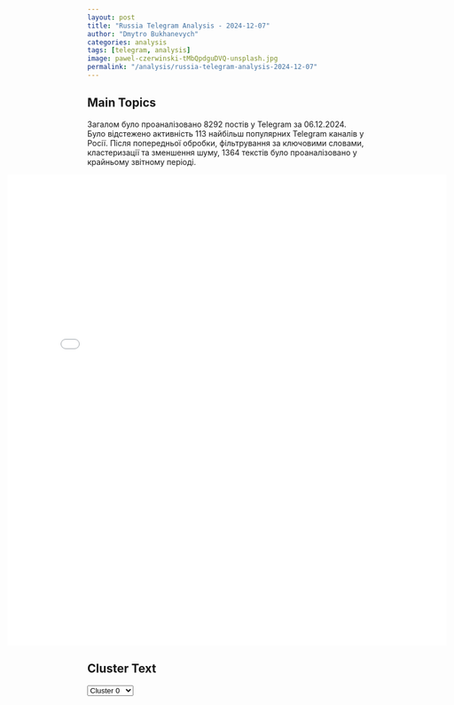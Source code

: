```yaml
---
layout: post
title: "Russia Telegram Analysis - 2024-12-07"
author: "Dmytro Bukhanevych"
categories: analysis
tags: [telegram, analysis]
image: pawel-czerwinski-tMbQpdguDVQ-unsplash.jpg
permalink: "/analysis/russia-telegram-analysis-2024-12-07"
---
```


<style>
    /* Adjusting iframe-container styles */
    .wide-iframe-container {
        width: calc(100% + 30vw);  /* Extending the width */
        margin-left: -15vw;       /* Negative margin to push to the left */
        overflow: hidden;         /* In case the iframe content spills over */
    }

    .wide-iframe-container iframe {
        width: 100%;  /* Making the iframe take the full width of its container */
        border: none; /* Removing any borders from the iframe */
    }

    /* Toggle mechanism */
    .hidden {
        display: none;
    }
    
    .show-content-target:checked + .show-content {
        display: block;
    }
</style>

<h2>Main Topics</h2>
<p>Загалом було проаналізовано 8292 постів у Telegram за 06.12.2024. Було відстежено активність 113 найбільш популярних Telegram каналів у Росії. Після попередньої обробки, фільтрування за ключовими словами, кластеризації та зменшення шуму, 1364 текстів було проаналізовано у крайньому звітному періоді.</p>
<!-- Embedding Main Plotly Visualization -->
<div class="wide-iframe-container">
    <iframe src="{{site.baseurl}}/visualizations/2024-12-07/fig_topics_time.html" height="850"></iframe>
</div>


<h2>Cluster Text</h2>

<!-- Dropdown to select a cluster -->
<select id="clusterSelector" onchange="displayClusterText()">
<option value="0">Cluster 0</option><option value="1">Cluster 1</option><option value="2">Cluster 2</option><option value="3">Cluster 3</option><option value="4">Cluster 4</option><option value="5">Cluster 5</option><option value="6">Cluster 6</option><option value="7">Cluster 7</option><option value="8">Cluster 8</option><option value="9">Cluster 9</option><option value="10">Cluster 10</option><option value="11">Cluster 11</option><option value="12">Cluster 12</option><option value="13">Cluster 13</option>
</select>

<!-- Display area for the selected cluster's text -->
<div id="clusterTextDisplay" class="hidden"></div>

<script type="text/javascript">
    var clusterDetails = {"0": "<b>Total Posts:</b> 23<br><b>Date:</b> 2024-12-06 18:50:41+00:00<br><b>Author:</b> ostorozhno_novosti<br><b>Link:</b> https://t.me/s/ostorozhno_novosti/31913<br><b>Subscribers:</b> 1601990<br><b>Text:</b> \u0422\u0435\u043a\u0441\u0442: \u0415\u0421 \u043e\u0431\u0441\u0443\u0436\u0434\u0430\u0435\u0442 \u0441 \u0421\u0428\u0410 \u0441\u043c\u044f\u0433\u0447\u0435\u043d\u0438\u0435 \u0441\u0430\u043d\u043a\u0446\u0438\u0439 \u043f\u0440\u043e\u0442\u0438\u0432 \u0413\u0430\u0437\u043f\u0440\u043e\u043c\u0431\u0430\u043d\u043a\u0430 \u0438\u0437-\u0437\u0430 \u0440\u0438\u0441\u043a\u043e\u0432 \u0434\u043b\u044f \u043f\u043e\u0441\u0442\u0430\u0432\u043e\u043a \u0440\u043e\u0441\u0441\u0438\u0439\u0441\u043a\u043e\u0433\u043e \u0433\u0430\u0437\u0430 \u0432 \u0415\u0432\u0440\u043e\u043f\u0443.\u041f\u043e \u0434\u0430\u043d\u043d\u044b\u043c Bloomberg, \u043f\u0440\u0430\u0432\u0438\u0442\u0435\u043b\u044c\u0441\u0442\u0432\u0430 \u0432\u0435\u0434\u0443\u0442 \u043d\u0430 \u044d\u0442\u0443 \u0442\u0435\u043c\u0443 \u0434\u0438\u0430\u043b\u043e\u0433 \u0434\u0430\u0436\u0435 \u043f\u043e\u0441\u043b\u0435 \u0442\u043e\u0433\u043e, \u043a\u0430\u043a \u0412\u043b\u0430\u0434\u0438\u043c\u0438\u0440 \u041f\u0443\u0442\u0438\u043d \u043e\u0442\u043c\u0435\u043d\u0438\u043b \u043f\u0440\u0438\u0432\u044f\u0437\u043a\u0443 \u0440\u0430\u0441\u0447\u0451\u0442\u043e\u0432 \u0437\u0430 \u0433\u0430\u0437 \u0442\u043e\u043b\u044c\u043a\u043e \u043a \u0413\u0430\u0437\u043f\u0440\u043e\u043c\u0431\u0430\u043d\u043a\u0443. \u041e\u0433\u0440\u0430\u043d\u0438\u0447\u0435\u043d\u0438\u044f \u0421\u0428\u0410, \u043f\u043e \u0434\u0430\u043d\u043d\u044b\u043c \u0438\u0437\u0434\u0430\u043d\u0438\u044f, \u0432\u0441\u0451 \u0440\u0430\u0432\u043d\u043e \u0441\u043e\u0437\u0434\u0430\u044e\u0442 \u0440\u0438\u0441\u043a \u0434\u043b\u044f \u043f\u043e\u0441\u0442\u0430\u0432\u043e\u043a \u0433\u0430\u0437\u0430 \u0432 \u0440\u0435\u0433\u0438\u043e\u043d. \u0420\u0430\u043d\u0435\u0435 \u0412\u0435\u043d\u0433\u0440\u0438\u044f \u043f\u043e\u043f\u0440\u043e\u0441\u0438\u043b\u0430 \u0421\u0428\u0410 \u0441\u043e\u0437\u0434\u0430\u0442\u044c \u0434\u043b\u044f \u043d\u0438\u0445 \u0438\u0441\u043a\u043b\u044e\u0447\u0435\u043d\u0438\u0435 \u043f\u0440\u0438 \u043e\u043f\u043b\u0430\u0442\u0435 \u0437\u0430 \u0433\u0430\u0437 \u0438\u043c\u0435\u043d\u043d\u043e \u0447\u0435\u0440\u0435\u0437 \u0413\u0430\u0437\u043f\u0440\u043e\u043c\u0431\u0430\u043d\u043a.\u0421\u0435\u0439\u0447\u0430\u0441 \u043e\u0431\u0441\u0443\u0436\u0434\u0430\u044e\u0442\u0441\u044f \u0437\u0430\u043a\u043e\u043d\u043d\u044b\u0435 \u0432\u0430\u0440\u0438\u0430\u043d\u0442\u044b \u0434\u043b\u044f \u043f\u0440\u043e\u0432\u0435\u0434\u0435\u043d\u0438\u044f \u043f\u043b\u0430\u0442\u0435\u0436\u0435\u0439: \u043d\u0430\u043f\u0440\u0438\u043c\u0435\u0440, \u043c\u043e\u0436\u043d\u043e \u043b\u0438 \u043b\u0435\u0433\u0430\u043b\u044c\u043d\u043e \u043e\u0441\u0443\u0449\u0435\u0441\u0442\u0432\u043b\u044f\u0442\u044c \u043f\u043b\u0430\u0442\u0435\u0436\u0438 \u0447\u0435\u0440\u0435\u0437 \u0434\u043e\u0447\u0435\u0440\u043d\u044e\u044e \u043a\u043e\u043c\u043f\u0430\u043d\u0438\u044e \u0413\u0430\u0437\u043f\u0440\u043e\u043c\u0431\u0430\u043d\u043a\u0430 \u0432 \u041b\u044e\u043a\u0441\u0435\u043c\u0431\u0443\u0440\u0433\u0435 \u0438\u043b\u0438 \u043b\u0443\u0447\u0448\u0435 \u0438\u0441\u043a\u0430\u0442\u044c \u0434\u0440\u0443\u0433\u0438\u0435 \u0432\u0430\u0440\u0438\u0430\u043d\u0442\u044b \u0434\u043b\u044f \u0440\u0430\u0441\u0447\u0451\u0442\u043e\u0432. \u041f\u0440\u0438 \u044d\u0442\u043e\u043c \u0441 2021 \u0433\u043e\u0434\u0430 \u0434\u043e\u043b\u044f \u0440\u043e\u0441\u0441\u0438\u0439\u0441\u043a\u043e\u0433\u043e \u0442\u0440\u0443\u0431\u043e\u043f\u0440\u043e\u0432\u043e\u0434\u043d\u043e\u0433\u043e \u0433\u0430\u0437\u0430 \u0432 \u0438\u043c\u043f\u043e\u0440\u0442\u0435 \u0415\u0421 \u0441\u043d\u0438\u0437\u0438\u043b\u0430\u0441\u044c \u0441 40 \u0434\u043e 8 \u043f\u0440\u043e\u0446\u0435\u043d\u0442\u043e\u0432, \u0430 \u043f\u043e\u0447\u0442\u0438 \u043f\u043e\u043b\u043e\u0432\u0438\u043d\u0443 \u0441\u0436\u0438\u0436\u0435\u043d\u043d\u043e\u0433\u043e \u0433\u0430\u0437\u0430 \u0432 \u0415\u0432\u0440\u043e\u043f\u0443 \u0442\u0435\u043f\u0435\u0440\u044c \u043f\u043e\u0441\u0442\u0430\u0432\u043b\u044f\u044e\u0442 \u041d\u043e\u0440\u0432\u0435\u0433\u0438\u044f \u0438 \u0421\u0428\u0410.", "1": "<b>Total Posts:</b> 131<br><b>Date:</b> 2024-12-06 14:07:11+00:00<br><b>Author:</b> ostashkonews<br><b>Link:</b> https://t.me/s/OstashkoNews/164262<br><b>Subscribers:</b> 387828<br><b>Text:</b> \u0422\u0435\u043a\u0441\u0442: \ud83c\udde7\ud83c\uddfe\ud83c\uddf7\ud83c\uddfa \u041b\u0438\u0434\u0435\u0440\u044b \u0420\u043e\u0441\u0441\u0438\u0438 \u0438 \u0411\u0435\u043b\u043e\u0440\u0443\u0441\u0441\u0438\u0438 \u043f\u043e\u0434\u043f\u0438\u0441\u0430\u043b\u0438 \u0414\u043e\u0433\u043e\u0432\u043e\u0440 \u043e \u0433\u0430\u0440\u0430\u043d\u0442\u0438\u044f\u0445 \u0431\u0435\u0437\u043e\u043f\u0430\u0441\u043d\u043e\u0441\u0442\u0438 \u0432 \u0440\u0430\u043c\u043a\u0430\u0445 \u0421\u043e\u044e\u0437\u043d\u043e\u0433\u043e \u0433\u043e\u0441\u0443\u0434\u0430\u0440\u0441\u0442\u0432\u0430\u0410\u043b\u0435\u043a\u0441\u0430\u043d\u0434\u0440 \u041b\u0443\u043a\u0430\u0448\u0435\u043d\u043a\u043e \u043f\u043e\u043f\u0440\u043e\u0441\u0438\u043b \u0412\u043b\u0430\u0434\u0438\u043c\u0438\u0440\u0430 \u041f\u0443\u0442\u0438\u043d\u0430 \u0440\u0430\u0437\u043c\u0435\u0441\u0442\u0438\u0442\u044c \u0432 \u0411\u0435\u043b\u043e\u0440\u0443\u0441\u0441\u0438\u0438 \u00ab\u041e\u0440\u0435\u0448\u043d\u0438\u043a\u00bb. \u0420\u043e\u0441\u0441\u0438\u0439\u0441\u043a\u0438\u0439 \u043f\u0440\u0435\u0437\u0438\u0434\u0435\u043d\u0442 \u0437\u0430\u044f\u0432\u0438\u043b, \u0447\u0442\u043e \u044d\u0442\u043e \u043c\u043e\u0436\u043d\u043e \u0431\u0443\u0434\u0435\u0442 \u0441\u0434\u0435\u043b\u0430\u0442\u044c \u0432\u043e \u0432\u0442\u043e\u0440\u043e\u0439 \u043f\u043e\u043b\u043e\u0432\u0438\u043d\u0435 2025 \u0433\u043e\u0434\u0430 \u043f\u043e \u043c\u0435\u0440\u0435 \u043d\u0430\u0440\u0430\u0449\u0438\u0432\u0430\u043d\u0438\u044f \u0435\u0433\u043e \u0432\u044b\u043f\u0443\u0441\u043a\u0430. \u25aa\ufe0f\u041a\u0440\u043e\u043c\u0435 \u0442\u043e\u0433\u043e, \u043f\u0435\u0440\u0435\u0434 \u0440\u0430\u0437\u043c\u0435\u0449\u0435\u043d\u0438\u0435\u043c \u00ab\u041e\u0440\u0435\u0448\u043d\u0438\u043a\u0430\u00bb \u043d\u0430\u0434\u043e \u0431\u0443\u0434\u0435\u0442 \u043e\u043f\u0440\u0435\u0434\u0435\u043b\u0438\u0442\u044c \u0435\u0433\u043e \u043c\u0438\u043d\u0438\u043c\u0430\u043b\u044c\u043d\u0443\u044e \u0434\u0430\u043b\u044c\u043d\u043e\u0441\u0442\u044c. \u0427\u0435\u043c \u043c\u0435\u043d\u044c\u0448\u0435 \u0435\u0433\u043e \u0434\u0430\u043b\u044c\u043d\u043e\u0441\u0442\u044c, \u0442\u0435\u043c \u0431\u043e\u043b\u044c\u0448\u0435 \u043c\u043e\u0449\u043d\u043e\u0441\u0442\u044c \u0431\u043e\u0435\u0432\u043e\u0439 \u0447\u0430\u0441\u0442\u0438, \u043e\u0442\u043c\u0435\u0442\u0438\u043b \u0440\u043e\u0441\u0441\u0438\u0439\u0441\u043a\u0438\u0439 \u043b\u0438\u0434\u0435\u0440.\u041e\u0441\u0442\u0430\u0448\u043a\u043e! \u0412\u0430\u0436\u043d\u043e\u0435 | \u043f\u043e\u0434\u043f\u0438\u0448\u0438\u0441\u044c | #\u0432\u0430\u0436\u043d\u043e\u0435", "2": "<b>Total Posts:</b> 20<br><b>Date:</b> 2024-12-06 12:24:01+00:00<br><b>Author:</b> rt_russian<br><b>Link:</b> https://t.me/s/rt_russian/223271<br><b>Subscribers:</b> 1015216<br><b>Text:</b> \u0422\u0435\u043a\u0441\u0442: \u0414\u043e\u0433\u043e\u0432\u043e\u0440 \u043e \u0433\u0430\u0440\u0430\u043d\u0442\u0438\u044f\u0445 \u0431\u0435\u0437\u043e\u043f\u0430\u0441\u043d\u043e\u0441\u0442\u0438 \u043c\u0435\u0436\u0434\u0443 \u041c\u043e\u0441\u043a\u0432\u043e\u0439 \u0438 \u041c\u0438\u043d\u0441\u043a\u043e\u043c \u043f\u0440\u0435\u0434\u043f\u043e\u043b\u0430\u0433\u0430\u0435\u0442 \u0437\u0430\u0434\u0435\u0439\u0441\u0442\u0432\u043e\u0432\u0430\u043d\u0438\u0435 \u0432\u0441\u0435\u0445 \u0441\u0438\u043b, \u0432 \u0442\u043e\u043c \u0447\u0438\u0441\u043b\u0435 \u0440\u043e\u0441\u0441\u0438\u0439\u0441\u043a\u043e\u0433\u043e \u044f\u0434\u0435\u0440\u043d\u043e\u0433\u043e \u043e\u0440\u0443\u0436\u0438\u044f, \u0437\u0430\u044f\u0432\u0438\u043b \u041f\u0443\u0442\u0438\u043d.\u0421\u043e\u0433\u043b\u0430\u0448\u0435\u043d\u0438\u0435 \u0431\u0443\u0434\u0435\u0442 \u043f\u043e\u0434\u043f\u0438\u0441\u0430\u043d\u043e \u0441\u0435\u0433\u043e\u0434\u043d\u044f \u0432 \u0440\u0430\u043c\u043a\u0430\u0445 \u0437\u0430\u0441\u0435\u0434\u0430\u043d\u0438\u044f \u0412\u044b\u0441\u0448\u0435\u0433\u043e \u0413\u043e\u0441\u0441\u043e\u0432\u0435\u0442\u0430 \u0421\u043e\u044e\u0437\u043d\u043e\u0433\u043e \u0433\u043e\u0441\u0443\u0434\u0430\u0440\u0441\u0442\u0432\u0430.\ud83d\udfe9 \u041f\u043e\u0434\u043f\u0438\u0441\u0430\u0442\u044c\u0441\u044f | \u041f\u0440\u0438\u0441\u043b\u0430\u0442\u044c \u043d\u043e\u0432\u043e\u0441\u0442\u044c | \u0427\u0438\u0442\u0430\u0442\u044c \u0430\u043d\u0430\u043b\u0438\u0442\u0438\u043a\u0443", "3": "<b>Total Posts:</b> 59<br><b>Date:</b> 2024-12-06 18:01:34+00:00<br><b>Author:</b> solovievlive<br><b>Link:</b> https://t.me/s/SolovievLive/300664<br><b>Subscribers:</b> 1310152<br><b>Text:</b> \u0422\u0435\u043a\u0441\u0442: \ud83d\udcfa\ud83d\udcfa \u0413\u043b\u0430\u0432\u043d\u043e\u0435 \u0437\u0430 \u0434\u0435\u043d\u044c:\ud83d\udfe5\u0412\u0421 \u0420\u0424 \u043e\u0441\u0432\u043e\u0431\u043e\u0434\u0438\u043b\u0438 \u041f\u0443\u0441\u0442\u044b\u043d\u043a\u0443 \u0438 \u0421\u0443\u0445\u0438\u0435 \u042f\u043b\u044b \u0432 \u0414\u041d\u0420;\ud83d\udfe5\u041f\u0440\u0435\u0437\u0438\u0434\u0435\u043d\u0442\u044b \u0420\u043e\u0441\u0441\u0438\u0438 \u0438 \u0411\u0435\u043b\u043e\u0440\u0443\u0441\u0441\u0438\u0438 \u043f\u043e\u0434\u043f\u0438\u0441\u0430\u043b\u0438 \u0434\u043e\u0433\u043e\u0432\u043e\u0440\u044b \u0432 \u0440\u0430\u043c\u043a\u0430\u0445 \u0421\u043e\u044e\u0437\u043d\u043e\u0433\u043e \u0433\u043e\u0441\u0443\u0434\u0430\u0440\u0441\u0442\u0432\u0430;\ud83d\udfe5\u0422\u0430\u043a\u0435\u0440 \u041a\u0430\u0440\u043b\u0441\u043e\u043d \u043f\u0440\u0438\u0435\u0434\u0435\u0442 \u043d\u0430 \u043f\u0440\u0435\u0441\u0441-\u043a\u043e\u043d\u0444\u0435\u0440\u0435\u043d\u0446\u0438\u044e \u0412\u043b\u0430\u0434\u0438\u043c\u0438\u0440\u0430 \u041f\u0443\u0442\u0438\u043d\u0430?\ud83d\udfe5\u0412 \u0411\u0435\u043b\u043e\u0440\u0443\u0441\u0441\u0438\u0438 \u0441\u043a\u043e\u0440\u043e \u0440\u0430\u0437\u043c\u0435\u0441\u0442\u044f\u0442 \"\u041e\u0440\u0435\u0448\u043d\u0438\u043a\";\ud83d\udfe5\u0424\u0421\u0411 \u0438 \u0442\u0430\u043c\u043e\u0436\u043d\u044f \u0438\u0437\u044a\u044f\u043b\u0438 570 \u043a\u0438\u043b\u043e\u0433\u0440\u0430\u043c\u043c\u043e\u0432 \u043a\u043e\u043a\u0430\u0438\u043d\u0430;\ud83d\udfe5\u041c\u043e\u0441\u043a\u0432\u0430 - \u043b\u0443\u0447\u0448\u0438\u0439 \u0433\u043e\u0440\u043e\u0434 \u0417\u0435\u043c\u043b\u0438;\ud83d\udfe5\u0412 \u041d\u0435\u0437\u0430\u043b\u0435\u0436\u043d\u043e\u0439 \u043d\u0430 \u043f\u043e\u043b\u043a\u0430\u0445 \u043f\u043e\u044f\u0432\u0438\u043b\u0438\u0441\u044c \"\u041f\u0440\u0435\u0437\u0438\u0434\u0435\u043d\u0442\u0441\u043a\u0438\u0435 \u044f\u0439\u0446\u0430\";\ud83d\udfe5\u0412 \u041a\u0440\u0430\u0441\u043d\u043e\u0434\u0430\u0440\u0435 \u0448\u043a\u043e\u043b\u044c\u043d\u0438\u043a \u043d\u0430\u043f\u0430\u043b \u0441 \u043d\u043e\u0436\u043e\u043c \u043d\u0430 \u043e\u0434\u043d\u043e\u043a\u043b\u0430\u0441\u0441\u043d\u0438\u043a\u043e\u0432;\ud83d\udfe5\u0422\u043e\u043f\u0442\u0430\u0432\u0448\u0435\u0433\u043e \u0445\u0440\u0438\u0441\u0442\u0438\u0430\u043d\u0441\u043a\u0438\u0439 \u043a\u0440\u0435\u0441\u0442 \u043f\u0440\u0438\u0433\u043e\u0432\u043e\u0440\u0438\u043b\u0438 \u043a 7 \u0433\u043e\u0434\u0430\u043c;\ud83d\udfe5\u0418\u0440\u0430\u043d \u043f\u0440\u0438\u0437\u0432\u0430\u043b \u0423\u043a\u0440\u0430\u0438\u043d\u0443 \u043f\u0440\u0435\u043a\u0440\u0430\u0442\u0438\u0442\u044c \u043f\u043e\u0434\u0434\u0435\u0440\u0436\u0438\u0432\u0430\u0442\u044c \u0442\u0435\u0440\u0440\u043e\u0440\u0438\u0441\u0442\u043e\u0432;\ud83d\udfe5\u041f\u043e\u0441\u043e\u043b\u044c\u0441\u0442\u0432\u043e \u0420\u043e\u0441\u0441\u0438\u0438 \u043f\u0440\u0438\u0437\u0432\u0430\u043b\u043e \u043f\u043e\u043a\u0438\u043d\u0443\u0442\u044c \u0421\u0438\u0440\u0438\u044e;\ud83d\udfe5\u0412\u0435\u0434\u0443\u0449\u0430\u044f BBC \u043e\u0442\u0447\u0430\u044f\u043d\u043d\u043e \u0432\u044b\u0441\u043a\u0430\u0437\u0430\u043b\u0430\u0441\u044c \u0432 \u044d\u0444\u0438\u0440\u0435.\u270d \u041f\u043e\u0434\u043f\u0438\u0441\u044b\u0432\u0430\u0439\u0441\u044f \u043d\u0430 \u0421\u043e\u043b\u043e\u0432\u044c\u0451\u0432\u0430!", "4": "<b>Total Posts:</b> 391<br><b>Date:</b> 2024-12-06 00:45:15+00:00<br><b>Author:</b> ejdailyru<br><b>Link:</b> https://t.me/s/ejdailyru/285984<br><b>Subscribers:</b> 566506<br><b>Text:</b> \u0422\u0435\u043a\u0441\u0442: \u2757\ufe0f\u0413\u043b\u0430\u0432\u043d\u044b\u0435 \u0442\u0435\u0437\u0438\u0441\u044b \u0438\u0437 \u0438\u043d\u0442\u0435\u0440\u0432\u044c\u044e \u0433\u043b\u0430\u0432\u044b \u041c\u0418\u0414 \u0420\u0424 \u0421\u0435\u0440\u0433\u0435\u044f \u041b\u0430\u0432\u0440\u043e\u0432\u0430 \u0430\u043c\u0435\u0440\u0438\u043a\u0430\u043d\u0441\u043a\u043e\u043c\u0443 \u0436\u0443\u0440\u043d\u0430\u043b\u0438\u0441\u0442\u0443 \u0422\u0430\u043a\u0435\u0440\u0443 \u041a\u0430\u0440\u043b\u0441\u043e\u043d\u0443:\u25aa\ufe0f\u0420\u043e\u0441\u0441\u0438\u044f \u043d\u0435 \u0445\u043e\u0447\u0435\u0442 \u0443\u0441\u0443\u0433\u0443\u0431\u043b\u044f\u0442\u044c \u0441\u0438\u0442\u0443\u0430\u0446\u0438\u044e, \u043d\u0430\u0434\u0435\u0435\u0442\u0441\u044f, \u0447\u0442\u043e \u0435\u0435 \u0441\u0438\u0433\u043d\u0430\u043b \u0421\u0428\u0410 \u0432 \u0432\u0438\u0434\u0435 \u0438\u0441\u043f\u044b\u0442\u0430\u043d\u0438\u044f \"\u041e\u0440\u0435\u0448\u043d\u0438\u043a\u0430\" \u0431\u044b\u043b \u0432\u043e\u0441\u043f\u0440\u0438\u043d\u044f\u0442 \u0432\u0441\u0435\u0440\u044c\u0435\u0437\u25aa\ufe0f\u0420\u043e\u0441\u0441\u0438\u044f \u0433\u043e\u0442\u043e\u0432\u0430 \u043d\u0430\u043f\u0440\u0430\u0432\u0438\u0442\u044c \u0434\u043e\u043f\u043e\u043b\u043d\u0438\u0442\u0435\u043b\u044c\u043d\u044b\u0435 \"\u0441\u043e\u043e\u0431\u0449\u0435\u043d\u0438\u044f\" \u0417\u0430\u043f\u0430\u0434\u0443, \u0435\u0441\u043b\u0438 \u0442\u0430\u043c \u043d\u0435 \u0441\u0434\u0435\u043b\u0430\u044e\u0442 \u043d\u0435\u043e\u0431\u0445\u043e\u0434\u0438\u043c\u044b\u0445 \u0432\u044b\u0432\u043e\u0434\u043e\u0432 \u0432 \u0441\u0432\u0435\u0442\u0435 \u0437\u0430\u043f\u0443\u0441\u043a\u0430 \"\u041e\u0440\u0435\u0448\u043d\u0438\u043a\u0430\"\u25aa\ufe0f\u0420\u043e\u0441\u0441\u0438\u044f, \u0438\u0441\u043f\u044b\u0442\u0430\u0432 \"\u041e\u0440\u0435\u0448\u043d\u0438\u043a\", \u0445\u043e\u0442\u0435\u043b\u0430 \u0434\u043e\u043d\u0435\u0441\u0442\u0438 \u0434\u043e \u0417\u0430\u043f\u0430\u0434\u0430, \u0447\u0442\u043e \u0431\u0443\u0434\u0435\u0442 \u0434\u0435\u043b\u0430\u0442\u044c \u0432\u0441\u0435, \u0447\u0442\u043e\u0431\u044b \u0437\u0430\u0449\u0438\u0442\u0438\u0442\u044c \u0441\u0432\u043e\u0438 \u0438\u043d\u0442\u0435\u0440\u0435\u0441\u044b\u25aa\ufe0f\u0421\u0428\u0410 \u0437\u043d\u0430\u043b\u0438 \u0437\u0430\u0440\u0430\u043d\u0435\u0435 \u043e \u0437\u0430\u043f\u0443\u0441\u043a\u0435 \"\u041e\u0440\u0435\u0448\u043d\u0438\u043a\u0430\" \u0438 \u043d\u0435 \u0443\u0432\u0438\u0434\u0435\u043b\u0438 \u0432 \u0442\u0435\u0441\u0442\u043e\u0432\u043e\u043c \u0437\u0430\u043f\u0443\u0441\u043a\u0435 \u0447\u0435\u0433\u043e-\u0442\u043e \u043f\u043e-\u043d\u0430\u0441\u0442\u043e\u044f\u0449\u0435\u043c\u0443 \u043e\u043f\u0430\u0441\u043d\u043e\u0433\u043e\u25aa\ufe0f\u041c\u043e\u0441\u043a\u0432\u0430 \u0431\u0443\u0434\u0435\u0442 \u0433\u043e\u0442\u043e\u0432\u0430 \u0438\u0441\u043f\u043e\u043b\u044c\u0437\u043e\u0432\u0430\u0442\u044c \u043b\u044e\u0431\u044b\u0435 \u0441\u0440\u0435\u0434\u0441\u0442\u0432\u0430 \u0434\u043b\u044f \u0442\u043e\u0433\u043e, \u0447\u0442\u043e\u0431\u044b \u043d\u0435 \u0434\u0430\u0442\u044c \u0417\u0430\u043f\u0430\u0434\u0443 \u043d\u0430\u043d\u0435\u0441\u0442\u0438 \u0420\u043e\u0441\u0441\u0438\u0438 \"\u0441\u0442\u0440\u0430\u0442\u0435\u0433\u0438\u0447\u0435\u0441\u043a\u043e\u0435 \u043f\u043e\u0440\u0430\u0436\u0435\u043d\u0438\u0435\"\u25aa\ufe0f\u0420\u0430\u0437\u0433\u043e\u0432\u043e\u0440\u044b \u043e\u0431 \u043e\u0433\u0440\u0430\u043d\u0438\u0447\u0435\u043d\u043d\u043e\u043c \u043e\u0431\u043c\u0435\u043d\u0435 \u044f\u0434\u0435\u0440\u043d\u044b\u043c\u0438 \u0443\u0434\u0430\u0440\u0430\u043c\u0438 - \u044d\u0442\u043e \u043f\u0440\u0438\u0433\u043b\u0430\u0448\u0435\u043d\u0438\u0435 \u043a \u043a\u0430\u0442\u0430\u0441\u0442\u0440\u043e\u0444\u0435, \u043a\u043e\u0442\u043e\u0440\u043e\u0439 \u0420\u043e\u0441\u0441\u0438\u044f \u043d\u0435 \u0445\u043e\u0447\u0435\u0442\u25aa\ufe0f\u0420\u043e\u0441\u0441\u0438\u044f \u043d\u0435 \u0432\u0438\u0434\u0438\u0442 \u043f\u0440\u0438\u0447\u0438\u043d, \u043f\u043e \u043a\u043e\u0442\u043e\u0440\u044b\u043c \u041c\u043e\u0441\u043a\u0432\u0430 \u0438 \u0412\u0430\u0448\u0438\u043d\u0433\u0442\u043e\u043d \u043d\u0435 \u043c\u043e\u0433\u0443\u0442 \u0441\u043e\u0442\u0440\u0443\u0434\u043d\u0438\u0447\u0430\u0442\u044c \u0440\u0430\u0434\u0438 \u0412\u0441\u0435\u043b\u0435\u043d\u043d\u043e\u0439 \u25aa\ufe0f\u0420\u043e\u0441\u0441\u0438\u044f \u043d\u0435 \u0434\u0443\u043c\u0430\u0435\u0442 \u043e \u0432\u043e\u0439\u043d\u0435 \u0441 \u0421\u0428\u0410 \u0438 \u043d\u0435 \u0445\u043e\u0447\u0435\u0442 \u0435\u0435, \u0442\u0430\u043a\u0430\u044f \u0432\u043e\u0439\u043d\u0430 \u043c\u043e\u0436\u0435\u0442 \u0438\u043c\u0435\u0442\u044c \u044f\u0434\u0435\u0440\u043d\u044b\u0439 \u0445\u0430\u0440\u0430\u043a\u0442\u0435\u0440, \u0434\u043b\u044f \u041c\u043e\u0441\u043a\u0432\u044b \u0433\u043b\u0430\u0432\u043d\u043e\u0435 \u0435\u0435 \u0438\u0437\u0431\u0435\u0436\u0430\u0442\u044c \u25aa\ufe0f\u0417\u0430\u044f\u0432\u043b\u0435\u043d\u0438\u044f \u0417\u0430\u043f\u0430\u0434\u0430 \u043e\u0431 \u043e\u0442\u0441\u0443\u0442\u0441\u0442\u0432\u0438\u0438 \u0443 \u0420\u043e\u0441\u0441\u0438\u0438 \"\u043a\u0440\u0430\u0441\u043d\u044b\u0445 \u043b\u0438\u043d\u0438\u0439\" \u0438 \u0438\u0445 \u0441\u0434\u0432\u0438\u0433\u0435 - \u043e\u0447\u0435\u043d\u044c \u0441\u0435\u0440\u044c\u0435\u0437\u043d\u0430\u044f \u043e\u0448\u0438\u0431\u043a\u0430\u25aa\ufe0f\u0420\u043e\u0441\u0441\u0438\u044f \u0438 \u0421\u0428\u0410 \u043e\u0444\u0438\u0446\u0438\u0430\u043b\u044c\u043d\u043e \u043d\u0435 \u0432\u043e\u044e\u044e\u0442, \u043f\u0440\u043e\u0438\u0441\u0445\u043e\u0434\u044f\u0449\u0435\u0435 \u043d\u0430 \u0423\u043a\u0440\u0430\u0438\u043d\u0435 \u044f\u0432\u043b\u044f\u0435\u0442\u0441\u044f \u0433\u0438\u0431\u0440\u0438\u0434\u043d\u043e\u0439 \u0432\u043e\u0439\u043d\u043e\u0439\u25aa\ufe0f\u0420\u043e\u0441\u0441\u0438\u044f \u043d\u0435 \u043d\u0430\u0447\u0430\u043b\u0430 \u0431\u044b \u0421\u0412\u041e, \u0435\u0441\u043b\u0438 \u0431\u044b \u0417\u0430\u043f\u0430\u0434 \u0438 \u041a\u0438\u0435\u0432 \u0441\u043e\u0431\u043b\u044e\u0434\u0430\u043b\u0438 \u043c\u0438\u043d\u0441\u043a\u0438\u0435 \u0434\u043e\u0433\u043e\u0432\u043e\u0440\u0435\u043d\u043d\u043e\u0441\u0442\u0438\u25aa\ufe0f\u0420\u043e\u0441\u0441\u0438\u044f \u043d\u0435 \u043d\u0430\u043c\u0435\u0440\u0435\u043d\u0430 \u0443\u043d\u0438\u0447\u0442\u043e\u0436\u0430\u0442\u044c \u0443\u043a\u0440\u0430\u0438\u043d\u0446\u0435\u0432, \u043e\u043d\u0438 \u2013 \u0431\u0440\u0430\u0442\u044c\u044f \u0438 \u0441\u0435\u0441\u0442\u0440\u044b \u0434\u043b\u044f \u0440\u043e\u0441\u0441\u0438\u0439\u0441\u043a\u043e\u0433\u043e \u043d\u0430\u0440\u043e\u0434\u0430\u25aa\ufe0f\u0422\u0440\u0430\u043c\u043f - \u0441\u0438\u043b\u044c\u043d\u044b\u0439 \u0447\u0435\u043b\u043e\u0432\u0435\u043a, \u043d\u0435 \u043b\u044e\u0431\u044f\u0449\u0438\u0439 \u043e\u0442\u043a\u043b\u0430\u0434\u044b\u0432\u0430\u0442\u044c \u0434\u0435\u043b\u0430, \u043e\u043d \u0434\u0440\u0443\u0436\u0435\u043b\u044e\u0431\u0435\u043d \u0432 \u0440\u0430\u0437\u0433\u043e\u0432\u043e\u0440\u0435, \u043d\u043e \u044d\u0442\u043e \u043d\u0435 \u0437\u043d\u0430\u0447\u0438\u0442, \u0447\u0442\u043e \u043e\u043d \u043d\u0430\u0441\u0442\u0440\u043e\u0435\u043d \u043f\u0440\u043e\u0440\u043e\u0441\u0441\u0438\u0439\u0441\u043a\u0438\u25aa\ufe0f\u041a\u0430\u043d\u0430\u043b\u044b \u0441\u0432\u044f\u0437\u0438 \u043c\u0435\u0436\u0434\u0443 \u0420\u043e\u0441\u0441\u0438\u0435\u0439 \u0438 \u0421\u0428\u0410 \u0435\u0441\u0442\u044c, \u0438\u0445 \u043d\u0435\u0441\u043a\u043e\u043b\u044c\u043a\u043e, \u043d\u043e \u043e\u043d\u0438 \u0432 \u043e\u0441\u043d\u043e\u0432\u043d\u043e\u043c \u0437\u0430\u0434\u0435\u0439\u0441\u0442\u0432\u043e\u0432\u0430\u043d\u044b \u043f\u043e \u0432\u043e\u043f\u0440\u043e\u0441\u0443 \u043e\u0431\u043c\u0435\u043d\u0430 \u043b\u044e\u0434\u044c\u043c\u0438, \u043e\u0442\u0431\u044b\u0432\u0430\u044e\u0449\u0438\u043c\u0438 \u0441\u0440\u043e\u043a\u0438 \u0432 \u043e\u0431\u0435\u0438\u0445 \u0441\u0442\u0440\u0430\u043d\u0430\u0445\u25aa\ufe0f\u041d\u0430 \u0432\u043e\u043f\u0440\u043e\u0441 \u041a\u0430\u0440\u043b\u0441\u043e\u043d\u0430 \u043e \u0442\u043e\u043c, \u043a\u0442\u043e \u043f\u0440\u0438\u043d\u0438\u043c\u0430\u0435\u0442 \u0432\u043d\u0435\u0448\u043d\u0435\u043f\u043e\u043b\u0438\u0442\u0438\u0447\u0435\u0441\u043a\u0438\u0435 \u0440\u0435\u0448\u0435\u043d\u0438\u044f \u0432 \u0421\u0428\u0410: \u043d\u0435 \u0445\u043e\u0447\u0443 \u0433\u0430\u0434\u0430\u0442\u044c, \u0432\u043e\u043f\u0440\u043e\u0441 \u043a \u0412\u0430\u0448\u0438\u043d\u0433\u0442\u043e\u043d\u0443\u25aa\ufe0f\u0421\u0428\u0410, \u0411\u0440\u0438\u0442\u0430\u043d\u0438\u044f \u0438 \u0434\u0440\u0443\u0433\u0438\u0435 \u0433\u043e\u0441\u0443\u0434\u0430\u0440\u0441\u0442\u0432\u0430, \u043f\u043e \u043e\u0442\u043a\u0440\u044b\u0442\u043e\u0439 \u0438\u043d\u0444\u043e\u0440\u043c\u0430\u0446\u0438\u0438, \u043f\u043e\u0434\u0434\u0435\u0440\u0436\u0438\u0432\u0430\u044e\u0442 \u0438\u0441\u043b\u0430\u043c\u0438\u0441\u0442\u0441\u043a\u0438\u0435 \u0433\u0440\u0443\u043f\u043f\u0438\u0440\u043e\u0432\u043a\u0438 \u0432 \u0421\u0438\u0440\u0438\u0438 - \u044d\u0442\u043e \u0441\u043b\u043e\u0436\u043d\u0430\u044f \u0438\u0433\u0440\u0430.", "5": "<b>Total Posts:</b> 309<br><b>Date:</b> 2024-12-06 04:30:16+00:00<br><b>Author:</b> dimsmirnov175<br><b>Link:</b> https://t.me/s/dimsmirnov175/85472<br><b>Subscribers:</b> 342096<br><b>Text:</b> \u0422\u0435\u043a\u0441\u0442: \u041c\u0438\u043d\u043e\u0431\u043e\u0440\u043e\u043d\u044b \u0420\u043e\u0441\u0441\u0438\u0438: \u0412 \u0442\u0435\u0447\u0435\u043d\u0438\u0435 \u043f\u0440\u043e\u0448\u0435\u0434\u0448\u0435\u0439 \u043d\u043e\u0447\u0438 \u043f\u0440\u0435\u0441\u0435\u0447\u0435\u043d\u044b \u043f\u043e\u043f\u044b\u0442\u043a\u0438 \u043a\u0438\u0435\u0432\u0441\u043a\u043e\u0433\u043e \u0440\u0435\u0436\u0438\u043c\u0430 \u0441\u043e\u0432\u0435\u0440\u0448\u0438\u0442\u044c \u0442\u0435\u0440\u0440\u043e\u0440\u0438\u0441\u0442\u0438\u0447\u0435\u0441\u043a\u0438\u0435 \u0430\u0442\u0430\u043a\u0438 c \u043f\u0440\u0438\u043c\u0435\u043d\u0435\u043d\u0438\u0435\u043c \u0411\u041f\u041b\u0410 \u0441\u0430\u043c\u043e\u043b\u0435\u0442\u043d\u043e\u0433\u043e \u0442\u0438\u043f\u0430.\u00a0 \u0414\u0435\u0436\u0443\u0440\u043d\u044b\u043c\u0438 \u0441\u0440\u0435\u0434\u0441\u0442\u0432\u0430\u043c\u0438 \u041f\u0412\u041e \u0443\u043d\u0438\u0447\u0442\u043e\u0436\u0435\u043d\u044b 33 \u0443\u043a\u0440\u0430\u0438\u043d\u0441\u043a\u0438\u0445 \u0431\u0435\u0441\u043f\u0438\u043b\u043e\u0442\u043d\u044b\u0445 \u043b\u0435\u0442\u0430\u0442\u0435\u043b\u044c\u043d\u044b\u0445 \u0430\u043f\u043f\u0430\u0440\u0430\u0442\u0430. 14 \u0411\u041f\u041b\u0410 \u0443\u043d\u0438\u0447\u0442\u043e\u0436\u0435\u043d\u044b \u043d\u0430\u0434 \u0442\u0435\u0440\u0440\u0438\u0442\u043e\u0440\u0438\u0435\u0439 \u0412\u043e\u0440\u043e\u043d\u0435\u0436\u0441\u043a\u043e\u0439 \u043e\u0431\u043b\u0430\u0441\u0442\u0438, 11 \u0441\u0431\u0438\u0442\u044b \u043d\u0430\u0434 \u0442\u0435\u0440\u0440\u0438\u0442\u043e\u0440\u0438\u0435\u0439 \u041a\u0443\u0440\u0441\u043a\u043e\u0439 \u043e\u0431\u043b\u0430\u0441\u0442\u0438, 7 \u0411\u041f\u041b\u0410 \u2013 \u043d\u0430\u0434 \u0442\u0435\u0440\u0440\u0438\u0442\u043e\u0440\u0438\u0435\u0439 \u0411\u0435\u043b\u0433\u043e\u0440\u043e\u0434\u0441\u043a\u043e\u0439 \u043e\u0431\u043b\u0430\u0441\u0442\u0438 \u0438 1 \u2013 \u043d\u0430\u0434 \u0442\u0435\u0440\u0440\u0438\u0442\u043e\u0440\u0438\u0435\u0439 \u0420\u0435\u0441\u043f\u0443\u0431\u043b\u0438\u043a\u0438 \u041a\u0440\u044b\u043c. \u0422\u0430\u043a\u0436\u0435 \u044d\u043a\u0438\u043f\u0430\u0436\u0430\u043c\u0438 \u041c\u043e\u0440\u0441\u043a\u043e\u0439 \u0430\u0432\u0438\u0430\u0446\u0438\u0438 \u0427\u0435\u0440\u043d\u043e\u043c\u043e\u0440\u0441\u043a\u043e\u0433\u043e \u0444\u043b\u043e\u0442\u0430 \u0432 \u0430\u043a\u0432\u0430\u0442\u043e\u0440\u0438\u0438 \u0427\u0435\u0440\u043d\u043e\u0433\u043e \u043c\u043e\u0440\u044f \u0443\u043d\u0438\u0447\u0442\u043e\u0436\u0435\u043d\u044b 2 \u0443\u043a\u0440\u0430\u0438\u043d\u0441\u043a\u0438\u0445 \u0431\u0435\u0437\u044d\u043a\u0438\u043f\u0430\u0436\u043d\u044b\u0445 \u043a\u0430\u0442\u0435\u0440\u0430, \u0441\u043b\u0435\u0434\u043e\u0432\u0430\u0432\u0448\u0438\u0445 \u043a\u0443\u0440\u0441\u043e\u043c \u043a \u041a\u0440\u044b\u043c\u0441\u043a\u043e\u043c\u0443 \u043f\u043e\u043b\u0443\u043e\u0441\u0442\u0440\u043e\u0432\u0443.\u041f\u043e\u0434\u043f\u0438\u0448\u0438\u0441\u044c \u043d\u0430 \u041f\u0423\u041b N3", "6": "<b>Total Posts:</b> 27<br><b>Date:</b> 2024-12-06 10:50:25+00:00<br><b>Author:</b> rt_russian<br><b>Link:</b> https://t.me/s/rt_russian/223259<br><b>Subscribers:</b> 1015216<br><b>Text:</b> \u0422\u0435\u043a\u0441\u0442: \u041f\u0443\u0442\u0438\u043d \u043f\u0440\u0438\u0431\u044b\u043b \u0432 \u041c\u0438\u043d\u0441\u043a \u043d\u0430 \u0437\u0430\u0441\u0435\u0434\u0430\u043d\u0438\u0435 \u0412\u044b\u0441\u0448\u0435\u0433\u043e \u0413\u043e\u0441\u0441\u043e\u0432\u0435\u0442\u0430 \u0421\u043e\u044e\u0437\u043d\u043e\u0433\u043e \u0433\u043e\u0441\u0443\u0434\u0430\u0440\u0441\u0442\u0432\u0430.\ud83d\udfe9 \u041f\u043e\u0434\u043f\u0438\u0441\u0430\u0442\u044c\u0441\u044f | \u041f\u0440\u0438\u0441\u043b\u0430\u0442\u044c \u043d\u043e\u0432\u043e\u0441\u0442\u044c | \u0427\u0438\u0442\u0430\u0442\u044c \u0430\u043d\u0430\u043b\u0438\u0442\u0438\u043a\u0443", "7": "<b>Total Posts:</b> 35<br><b>Date:</b> 2024-12-06 10:33:21+00:00<br><b>Author:</b> ivan_utenkov13<br><b>Link:</b> https://t.me/s/ivan_utenkov13/63550<br><b>Subscribers:</b> 400796<br><b>Text:</b> \u0422\u0435\u043a\u0441\u0442: \u0421\u043e\u0432\u043c\u0435\u0449\u0435\u043d\u043d\u0430\u044f \u043f\u0440\u044f\u043c\u0430\u044f \u043b\u0438\u043d\u0438\u044f \u0438 \u0431\u043e\u043b\u044c\u0448\u0430\u044f \u043f\u0440\u0435\u0441\u0441-\u043a\u043e\u043d\u0444\u0435\u0440\u0435\u043d\u0446\u0438\u044f \u041f\u0443\u0442\u0438\u043d\u0430 \u0441\u043e\u0441\u0442\u043e\u044f\u0442\u0441\u044f 19 \u0434\u0435\u043a\u0430\u0431\u0440\u044f, \u0441\u043e\u043e\u0431\u0449\u0438\u043b \u041f\u0435\u0441\u043a\u043e\u0432.\u2757\ufe0f\u0418\u043d\u0444\u043e\u0440\u043c\u0430\u0446\u0438\u044f 24/7", "8": "<b>Total Posts:</b> 22<br><b>Date:</b> 2024-12-06 02:02:01+00:00<br><b>Author:</b> solovievlive<br><b>Link:</b> https://t.me/s/SolovievLive/300474<br><b>Subscribers:</b> 1310152<br><b>Text:</b> \u0422\u0435\u043a\u0441\u0442: \u0414\u043e\u043d\u0430\u043b\u044c\u0434 \u0422\u0440\u0430\u043c\u043f \u043e\u0431\u044a\u044f\u0432\u0438\u043b \u043e \u0441\u043e\u0437\u0434\u0430\u043d\u0438\u0438 \u0432 \u0441\u0432\u043e\u0435\u0439 \u0430\u0434\u043c\u0438\u043d\u0438\u0441\u0442\u0440\u0430\u0446\u0438\u0438 \u0434\u043e\u043b\u0436\u043d\u043e\u0441\u0442\u0438 \u00ab\u0446\u0430\u0440\u044f\u00bb \u043f\u043e \u0432\u043e\u043f\u0440\u043e\u0441\u0430\u043c \u0438\u0441\u043a\u0443\u0441\u0441\u0442\u0432\u0435\u043d\u043d\u043e\u0433\u043e \u0438\u043d\u0442\u0435\u043b\u043b\u0435\u043a\u0442\u0430 \u0438 \u043a\u0440\u0438\u043f\u0442\u043e\u0432\u0430\u043b\u044e\u0442\u044b, \u043f\u0440\u0435\u0434\u043b\u043e\u0436\u0438\u0432 \u043d\u0430 \u044d\u0442\u0443 \u0434\u043e\u043b\u0436\u043d\u043e\u0441\u0442\u044c \u0414\u044d\u0432\u0438\u0434\u0430 \u0421\u0430\u043a\u0441\u0430, \u0431\u044b\u0432\u0448\u0435\u0433\u043e \u0434\u0438\u0440\u0435\u043a\u0442\u043e\u0440\u0430 PayPal, \u0441\u043e\u043e\u0431\u0449\u0430\u0435\u0442 Reuters.\"\u042f \u0441 \u0443\u0434\u043e\u0432\u043e\u043b\u044c\u0441\u0442\u0432\u0438\u0435\u043c \u0441\u043e\u043e\u0431\u0449\u0430\u044e, \u0447\u0442\u043e \u0414\u044d\u0432\u0438\u0434 \u0421\u0430\u043a\u0441 \u0431\u0443\u0434\u0435\u0442 \"\u0426\u0430\u0440\u0435\u043c \u0411\u0435\u043b\u043e\u0433\u043e \u0434\u043e\u043c\u0430 \u043f\u043e \u0432\u043e\u043f\u0440\u043e\u0441\u0430\u043c \u043a\u0440\u0438\u043f\u0442\u043e\u0432\u0430\u043b\u044e\u0442\u044b \u0438 \u0418\u0418\". \u0412 \u044d\u0442\u043e\u0439 \u0432\u0430\u0436\u043d\u043e\u0439 \u0440\u043e\u043b\u0438 \u0414\u044d\u0432\u0438\u0434 \u0431\u0443\u0434\u0435\u0442 \u043e\u043f\u0440\u0435\u0434\u0435\u043b\u044f\u0442\u044c \u043f\u043e\u043b\u0438\u0442\u0438\u043a\u0443 \u0430\u0434\u043c\u0438\u043d\u0438\u0441\u0442\u0440\u0430\u0446\u0438\u0438 \u0432 \u0441\u0444\u0435\u0440\u0435 \u0438\u0441\u043a\u0443\u0441\u0441\u0442\u0432\u0435\u043d\u043d\u043e\u0433\u043e \u0438\u043d\u0442\u0435\u043b\u043b\u0435\u043a\u0442\u0430 \u0438 \u043a\u0440\u0438\u043f\u0442\u043e\u0432\u0430\u043b\u044e\u0442\u044b. \u041e\u043d \u0431\u0443\u0434\u0435\u0442 \u0440\u0430\u0431\u043e\u0442\u0430\u0442\u044c \u043d\u0430\u0434 \u043f\u0440\u0430\u0432\u043e\u0432\u043e\u0439 \u0431\u0430\u0437\u043e\u0439, \u0447\u0442\u043e\u0431\u044b \u043a\u0440\u0438\u043f\u0442\u043e\u0438\u043d\u0434\u0443\u0441\u0442\u0440\u0438\u044f \u043f\u043e\u043b\u0443\u0447\u0438\u043b\u0430 \u0442\u0443 \u044f\u0441\u043d\u043e\u0441\u0442\u044c, \u043e \u043a\u043e\u0442\u043e\u0440\u043e\u0439 \u043e\u043d\u0430 \u043f\u0440\u043e\u0441\u0438\u043b\u0430, \u0438 \u043c\u043e\u0433\u043b\u0430 \u043f\u0440\u043e\u0446\u0432\u0435\u0442\u0430\u0442\u044c \u0432 \u0421\u0428\u0410\", - \u043d\u0430\u043f\u0438\u0441\u0430\u043b\u00a0\u0422\u0440\u0430\u043c\u043f\u00a0\u0432 \u0441\u043e\u0446\u0441\u0435\u0442\u0438 Truth Social. \u0422\u0440\u0430\u043c\u043f, \u043a\u043e\u0442\u043e\u0440\u044b\u0439 \u043a\u043e\u0433\u0434\u0430-\u0442\u043e \u043d\u0430\u0437\u0432\u0430\u043b \u043a\u0440\u0438\u043f\u0442\u043e\u0432\u0430\u043b\u044e\u0442\u0443 \u043c\u043e\u0448\u0435\u043d\u043d\u0438\u0447\u0435\u0441\u0442\u0432\u043e\u043c, \u0432\u043e \u0432\u0440\u0435\u043c\u044f \u0441\u0432\u043e\u0435\u0439 \u043f\u0440\u0435\u0434\u0432\u044b\u0431\u043e\u0440\u043d\u043e\u0439 \u043a\u0430\u043c\u043f\u0430\u043d\u0438\u0438 \u0438\u0441\u043f\u043e\u043b\u044c\u0437\u043e\u0432\u0430\u043b \u0446\u0438\u0444\u0440\u043e\u0432\u044b\u0435 \u0430\u043a\u0442\u0438\u0432\u044b, \u043f\u043e\u043e\u0431\u0435\u0449\u0430\u0432 \u0441\u0434\u0435\u043b\u0430\u0442\u044c \u0421\u0428\u0410 \"\u043a\u0440\u0438\u043f\u0442\u043e-\u0441\u0442\u043e\u043b\u0438\u0446\u0435\u0439 \u043f\u043b\u0430\u043d\u0435\u0442\u044b\" \u0438 \u043d\u0430\u043a\u043e\u043f\u0438\u0442\u044c \u043d\u0430\u0446\u0438\u043e\u043d\u0430\u043b\u044c\u043d\u044b\u0439 \u0437\u0430\u043f\u0430\u0441 \u0431\u0438\u0442\u043a\u043e\u0438\u043d\u043e\u0432, \u043e\u0442\u043c\u0435\u0447\u0430\u0435\u0442\u0441\u044f \u0432 \u043f\u0443\u0431\u043b\u0438\u043a\u0430\u0446\u0438\u0438.\u270d \u041f\u043e\u0434\u043f\u0438\u0441\u044b\u0432\u0430\u0439\u0441\u044f \u043d\u0430 \u0421\u043e\u043b\u043e\u0432\u044c\u0451\u0432\u0430!", "9": "<b>Total Posts:</b> 67<br><b>Date:</b> 2024-12-06 13:15:41+00:00<br><b>Author:</b> ostashkonews<br><b>Link:</b> https://t.me/s/OstashkoNews/164254<br><b>Subscribers:</b> 387828<br><b>Text:</b> \u0422\u0435\u043a\u0441\u0442: \ud83d\udd34\ud83c\uddf8\ud83c\uddfe \u0420\u0430\u043d\u0435\u0435 \u043f\u0440\u0438\u043c\u0438\u0440\u0438\u0432\u0448\u0438\u0435\u0441\u044f \u0441 \u0410\u0441\u0430\u0434\u043e\u043c \u043f\u043e\u0432\u0441\u0442\u0430\u043d\u0446\u044b \u0432\u043d\u043e\u0432\u044c \u0432\u0437\u044f\u043b\u0438\u0441\u044c \u0437\u0430 \u043e\u0440\u0443\u0436\u0438\u0435 \u043d\u0430 \u044e\u0433\u0435 \u0421\u0438\u0440\u0438\u0438\u041f\u043e \u043d\u0435\u043a\u043e\u0442\u043e\u0440\u043e\u0439 \u0438\u043d\u0444\u043e\u0440\u043c\u0430\u0446\u0438\u0438, \u0431\u043e\u0435\u0432\u0438\u043a\u0438 \u0432\u0437\u044f\u043b\u0438 \u043f\u043e\u0434 \u043a\u043e\u043d\u0442\u0440\u043e\u043b\u044c \u0433\u043e\u0440\u043e\u0434 \u0414\u0430\u0440\u044a\u0430 \u0438 \u043f\u043e\u0433\u0440\u0430\u043d\u0438\u0447\u043d\u044b\u0439 \u043f\u0435\u0440\u0435\u0445\u043e\u0434 \u041d\u0430\u0441\u0438\u0431 \u0432 6 \u043a\u043c \u043e\u0442 \u043d\u0435\u0433\u043e (\u0432\u0438\u0434\u0435\u043e).\u25aa\ufe0f\u0420\u0430\u043d\u0435\u0435 \u0442\u0430\u043a\u0436\u0435 \u0441\u043e\u043e\u0431\u0449\u0430\u043b\u043e\u0441\u044c \u043e\u0431 \u0430\u043a\u0442\u0438\u0432\u0438\u0437\u0430\u0446\u0438\u0438 \u0441\u043f\u044f\u0449\u0438\u0445 \u044f\u0447\u0435\u0435\u043a \u0432 \u0425\u043e\u043c\u0441\u0435.\u0422\u0435\u043c \u0432\u0440\u0435\u043c\u0435\u043d\u0435\u043c \u0430\u0433\u0435\u043d\u0442\u0441\u0442\u0432\u043e Sana \u0441\u043e \u0441\u0441\u044b\u043b\u043a\u043e\u0439 \u043d\u0430 \u0438\u0441\u0442\u043e\u0447\u043d\u0438\u043a \u0432 \u0441\u0438\u0440\u0438\u0439\u0441\u043a\u043e\u043c \u041c\u041e \u0441\u043e\u043e\u0431\u0449\u0430\u0435\u0442, \u0447\u0442\u043e \u043d\u043e\u0432\u043e\u0441\u0442\u0438 \u043d\u0430 \u0441\u0442\u0440\u0430\u043d\u0438\u0446\u0430\u0445 \u0442\u0435\u0440\u0440\u043e\u0440\u0438\u0441\u0442\u043e\u0432 \u043e \u0432\u044b\u0432\u043e\u0434\u0435 \u0430\u0440\u043c\u0438\u0438 \u0438\u0437 \u0425\u043e\u043c\u0441\u0430 \u043d\u0435 \u0441\u043e\u043e\u0442\u0432\u0435\u0442\u0441\u0442\u0432\u0443\u044e\u0442 \u0434\u0435\u0439\u0441\u0442\u0432\u0438\u0442\u0435\u043b\u044c\u043d\u043e\u0441\u0442\u0438.\u25aa\ufe0f\u0421\u0410\u0410 \u043f\u0440\u0438\u0441\u0443\u0442\u0441\u0442\u0432\u0443\u0435\u0442 \u0432 \u0425\u043e\u043c\u0441\u0435 \u0438 \u0435\u0433\u043e \u043e\u043a\u0440\u0435\u0441\u0442\u043d\u043e\u0441\u0442\u044f\u0445 \u0438 \u0440\u0430\u0437\u0432\u0435\u0440\u043d\u0443\u0442\u0430 \u043d\u0430 \u043e\u0431\u043e\u0440\u043e\u043d\u0438\u0442\u0435\u043b\u044c\u043d\u044b\u0445 \u0440\u0443\u0431\u0435\u0436\u0430\u0445, \u0443\u0441\u0438\u043b\u0435\u043d\u043d\u044b\u0445 \u043a\u0440\u0443\u043f\u043d\u044b\u043c\u0438 \u0441\u0438\u043b\u0430\u043c\u0438. \u0410\u0440\u043c\u0438\u044f \u0433\u043e\u0442\u043e\u0432\u0430 \u043e\u0442\u0440\u0430\u0437\u0438\u0442\u044c \u043b\u044e\u0431\u0443\u044e \u0442\u0435\u0440\u0440\u043e\u0440\u0438\u0441\u0442\u0438\u0447\u0435\u0441\u043a\u0443\u044e \u0430\u0442\u0430\u043a\u0443, \u0434\u043e\u0431\u0430\u0432\u0438\u043b \u0438\u0441\u0442\u043e\u0447\u043d\u0438\u043a \u0432 \u0412\u0421.\u041e\u0441\u0442\u0430\u0448\u043a\u043e! \u0412\u0430\u0436\u043d\u043e\u0435 | \u043f\u043e\u0434\u043f\u0438\u0448\u0438\u0441\u044c | #\u0432\u0430\u0436\u043d\u043e\u0435", "10": "<b>Total Posts:</b> 15<br><b>Date:</b> 2024-12-06 13:15:23+00:00<br><b>Author:</b> rbc_news<br><b>Link:</b> https://t.me/s/rbc_news/108522<br><b>Subscribers:</b> 531167<br><b>Text:</b> \u0422\u0435\u043a\u0441\u0442: \u2757\ufe0f\u041a\u043e\u043d\u0441\u0442\u0438\u0442\u0443\u0446\u0438\u043e\u043d\u043d\u044b\u0439 \u0441\u0443\u0434 \u0420\u0443\u043c\u044b\u043d\u0438\u0438 \u043f\u0440\u0438\u043d\u044f\u043b \u0440\u0435\u0448\u0435\u043d\u0438\u0435 \u043e\u0442\u043c\u0435\u043d\u0438\u0442\u044c \u0440\u0435\u0437\u0443\u043b\u044c\u0442\u0430\u0442\u044b \u043f\u0435\u0440\u0432\u043e\u0433\u043e \u0442\u0443\u0440\u0430 \u043f\u0440\u0435\u0437\u0438\u0434\u0435\u043d\u0442\u0441\u043a\u0438\u0445 \u0432\u044b\u0431\u043e\u0440\u043e\u0432, \u043f\u0435\u0440\u0435\u0434\u0430\u0435\u0442 Euronews Romania \u0441\u043e \u0441\u0441\u044b\u043b\u043a\u043e\u0439 \u043d\u0430 \u0441\u0443\u0434\u0435\u0431\u043d\u043e\u0435 \u043f\u043e\u0441\u0442\u0430\u043d\u043e\u0432\u043b\u0435\u043d\u0438\u0435.\u0412 \u043f\u0435\u0440\u0432\u043e\u043c \u0442\u0443\u0440\u0435 \u043f\u043e\u0431\u0435\u0434\u0438\u043b \u0443\u043b\u044c\u0442\u0440\u0430\u043d\u0430\u0446\u0438\u043e\u043d\u0430\u043b\u0438\u0441\u0442 \u041a\u044d\u043b\u0438\u043d \u0414\u0436\u043e\u0440\u0434\u0436\u0435\u0441\u043a\u0443 (22,95% \u0433\u043e\u043b\u043e\u0441\u043e\u0432). \u0418\u0437-\u0437\u0430 \u0434\u0430\u0432\u043d\u0438\u0445 \u0432\u044b\u0441\u043a\u0430\u0437\u044b\u0432\u0430\u043d\u0438\u0439 \u0414\u0436\u043e\u0440\u0434\u0436\u0435\u0441\u043a\u0443 \u043e \u043f\u0430\u0442\u0440\u0438\u043e\u0442\u0438\u0437\u043c\u0435 \u043f\u0440\u0435\u0437\u0438\u0434\u0435\u043d\u0442\u0430 \u0420\u043e\u0441\u0441\u0438\u0438 \u0412\u043b\u0430\u0434\u0438\u043c\u0438\u0440\u0430 \u041f\u0443\u0442\u0438\u043d\u0430 \u0438 \u043a\u0440\u0438\u0442\u0438\u043a\u0438 \u0432 \u0430\u0434\u0440\u0435\u0441 \u041d\u0410\u0422\u041e \u043e\u043d \u043f\u043e\u043b\u0443\u0447\u0438\u043b \u0440\u0435\u043f\u0443\u0442\u0430\u0446\u0438\u044e \u00ab\u043f\u0440\u043e\u0440\u043e\u0441\u0441\u0438\u0439\u0441\u043a\u043e\u0433\u043e \u043f\u043e\u043b\u0438\u0442\u0438\u043a\u0430\u00bb. \u0412\u043e \u0432\u0442\u043e\u0440\u043e\u0439 \u0442\u0443\u0440 \u0432\u043c\u0435\u0441\u0442\u0435 \u0441 \u0414\u0436\u043e\u0440\u0434\u0436\u0435\u0441\u043a\u0443 \u0432\u044b\u0448\u043b\u0430 \u043a\u0430\u043d\u0434\u0438\u0434\u0430\u0442 \u043e\u0442 \u043e\u043f\u043f\u043e\u0437\u0438\u0446\u0438\u043e\u043d\u043d\u043e\u0439 \u043b\u0438\u0431\u0435\u0440\u0430\u043b\u044c\u043d\u043e\u0439 \u043f\u0430\u0440\u0442\u0438\u0438 \u00ab\u0421\u043e\u044e\u0437 \u0441\u043f\u0430\u0441\u0435\u043d\u0438\u044f \u0420\u0443\u043c\u044b\u043d\u0438\u0438\u00bb \u0415\u043b\u0435\u043d\u0430 \u041b\u0430\u0441\u043a\u043e\u043d\u0438 (\u0432 \u043f\u0435\u0440\u0432\u043e\u043c \u043e\u043d\u0430 \u043d\u0430\u0431\u0440\u0430\u043b\u0430 19,18%).", "11": "<b>Total Posts:</b> 49<br><b>Date:</b> 2024-12-06 01:31:51+00:00<br><b>Author:</b> treugolniklpr<br><b>Link:</b> https://t.me/s/treugolniklpr/73523<br><b>Subscribers:</b> 700849<br><b>Text:</b> \u0422\u0435\u043a\u0441\u0442: \u041a\u0430\u043c\u0435\u043d\u0441\u043a-\u0428\u0430\u0445\u0442\u0438\u043d\u0441\u043a\u0438\u0439 \u0438 \u0431\u043b\u0438\u0437\u043b\u0435\u0436\u0430\u0449\u0438\u0435\u0420\u043e\u0441\u0442\u043e\u0432\u0441\u043a\u0430\u044f \u043e\u0431\u043b\u0430\u0441\u0442\u044c\u0412\u043d\u0438\u043c\u0430\u043d\u0438\u0435 \u043f\u043e \u0411\u041f\u041b\u0410", "12": "<b>Total Posts:</b> 16<br><b>Date:</b> 2024-12-06 12:59:19+00:00<br><b>Author:</b> itsdonetsk<br><b>Link:</b> https://t.me/s/itsdonetsk/219784<br><b>Subscribers:</b> 574891<br><b>Text:</b> \u0422\u0435\u043a\u0441\u0442: \u0421\u0435\u0432\u0435\u0440\u0441\u043a \u0432 \u0414\u043e\u043d\u0435\u0446\u043a\u043e\u0439 \u043e\u0431\u043b\u0430\u0441\u0442\u0438\u041f\u043e\u0434\u043f\u0438\u0441\u0430\u0442\u044c\u0441\u044f  |  \u041f\u0440\u0435\u0434\u043b\u043e\u0436\u0438\u0442\u044c \u043d\u043e\u0432\u043e\u0441\u0442\u044c", "13": "<b>Total Posts:</b> 14<br><b>Date:</b> 2024-12-06 15:09:52+00:00<br><b>Author:</b> russianonwars<br><b>Link:</b> https://t.me/s/russianonwars/37913<br><b>Subscribers:</b> 388140<br><b>Text:</b> \u0422\u0435\u043a\u0441\u0442: \u2757\ufe0f\u0416\u0435\u043d\u0449\u0438\u043d\u0430 \u043f\u043e\u0441\u0442\u0440\u0430\u0434\u0430\u043b\u0430 \u0438\u0437-\u0437\u0430 \u0430\u0442\u0430\u043a\u0438 \u0411\u041f\u041b\u0410 \u0412\u0421\u0423 \u043d\u0430 \u0428\u0435\u0431\u0435\u043a\u0438\u043d\u043e \u2014 \u0412\u044f\u0447\u0435\u0441\u043b\u0430\u0432 \u0413\u043b\u0430\u0434\u043a\u043e\u0432\u041f\u043e\u0441\u0442\u0440\u0430\u0434\u0430\u0432\u0448\u0443\u044e \u0436\u0435\u043d\u0449\u0438\u043d\u0443 \u0441 \u043c\u0438\u043d\u043d\u043e-\u0432\u0437\u0440\u044b\u0432\u043d\u043e\u0439 \u0442\u0440\u0430\u0432\u043c\u043e\u0439, \u0431\u0430\u0440\u043e\u0442\u0440\u0430\u0432\u043c\u043e\u0439 \u0438 \u043e\u0441\u043a\u043e\u043b\u043e\u0447\u043d\u044b\u043c \u0440\u0430\u043d\u0435\u043d\u0438\u0435\u043c \u0441\u043f\u0438\u043d\u044b \u0434\u043e\u0441\u0442\u0430\u0432\u0438\u043b\u0438 \u0432 \u0428\u0435\u0431\u0435\u043a\u0438\u043d\u0441\u043a\u0443\u044e \u0426\u0420\u0411. \u041c\u0438\u0440\u043d\u0430\u044f \u0436\u0438\u0442\u0435\u043b\u044c\u043d\u0438\u0446\u0430 \u0431\u044b\u043b\u0430 \u0440\u0430\u043d\u0435\u043d\u0430 \u0432 \u0440\u0435\u0437\u0443\u043b\u044c\u0442\u0430\u0442\u0435 \u0430\u0442\u0430\u043a\u0438 \u0411\u041f\u041b\u0410 \u043d\u0430 \u043b\u0435\u0433\u043a\u043e\u0432\u043e\u0439 \u0430\u0432\u0442\u043e\u043c\u043e\u0431\u0438\u043b\u044c.\u0414\u043e\u043c, \u0432 \u043a\u043e\u0442\u043e\u0440\u044b\u0439 \u043f\u043e\u043f\u0430\u043b \u0441\u043d\u0430\u0440\u044f\u0434, \u0442\u0430\u043a\u0436\u0435 \u043f\u043e\u0432\u0440\u0435\u0436\u0434\u0435\u043d. \u0422\u0430\u043c \u0440\u0430\u0437\u0440\u0443\u0448\u0435\u043d\u0430 \u043a\u0440\u043e\u0432\u043b\u044f, \u043f\u043e\u0432\u0440\u0435\u0436\u0434\u0435\u043d\u044b \u043e\u043a\u043d\u0430 \u0438 \u0437\u0430\u0431\u043e\u0440, \u043f\u0435\u0440\u0435\u0431\u0438\u0442\u0430 \u0433\u0430\u0437\u043e\u0432\u0430\u044f \u0442\u0440\u0443\u0431\u0430. \u0421\u0435\u0439\u0447\u0430\u0441 \u043d\u0430 \u043c\u0435\u0441\u0442\u0435 \u043f\u0440\u043e\u0438\u0441\u0448\u0435\u0441\u0442\u0432\u0438\u044f \u0440\u0430\u0431\u043e\u0442\u0430\u044e\u0442 \u043e\u043f\u0435\u0440\u0430\u0442\u0438\u0432\u043d\u044b\u0435 \u0441\u043b\u0443\u0436\u0431\u044b, \u043d\u0430\u043f\u0438\u0441\u0430\u043b \u0413\u043b\u0430\u0434\u043a\u043e\u0432 \u0432 \u0441\u0432\u043e\u0435\u043c \u0442\u0435\u043b\u0435\u0433\u0440\u0430\u043c-\u043a\u0430\u043d\u0430\u043b\u0435. \u0418\u043d\u0444\u043e\u0440\u043c\u0430\u0446\u0438\u044f \u043e \u043f\u043e\u0441\u043b\u0435\u0434\u0441\u0442\u0432\u0438\u044f\u0445 \u0443\u0442\u043e\u0447\u043d\u044f\u0435\u0442\u0441\u044f.\u2764\ufe0f \u041f\u043e\u0434\u043f\u0438\u0441\u044b\u0432\u0430\u0439\u0441\u044f \u043d\u0430 \"\u0413\u043e\u043b\u043e\u0441 \u0441\u0442\u0440\u0430\u043d\u044b\""};

    function displayClusterText() {
        var selectedLabel = document.getElementById("clusterSelector").value;
        var details = clusterDetails[selectedLabel];
        var textDiv = document.getElementById("clusterTextDisplay");
        textDiv.innerHTML = '<p>' + details + '</p>';
        textDiv.classList.remove('hidden');
    }
</script>

